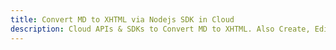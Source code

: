 ---title: Convert MD to XHTML via Nodejs SDK in Clouddescription: Cloud APIs & SDKs to Convert MD to XHTML. Also Create, Edit & Render Microsoft Word & OpenOffice documents in the Cloud.---